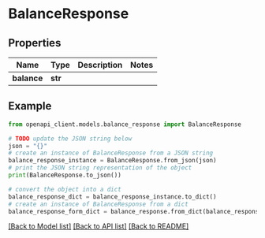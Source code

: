 # BalanceResponse


## Properties

Name | Type | Description | Notes
------------ | ------------- | ------------- | -------------
**balance** | **str** |  | 

## Example

```python
from openapi_client.models.balance_response import BalanceResponse

# TODO update the JSON string below
json = "{}"
# create an instance of BalanceResponse from a JSON string
balance_response_instance = BalanceResponse.from_json(json)
# print the JSON string representation of the object
print(BalanceResponse.to_json())

# convert the object into a dict
balance_response_dict = balance_response_instance.to_dict()
# create an instance of BalanceResponse from a dict
balance_response_form_dict = balance_response.from_dict(balance_response_dict)
```
[[Back to Model list]](../README.md#documentation-for-models) [[Back to API list]](../README.md#documentation-for-api-endpoints) [[Back to README]](../README.md)


